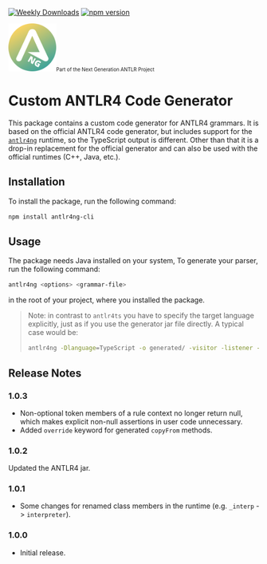 [![Weekly Downloads](https://img.shields.io/npm/dw/antlr4ng-cli?style=for-the-badge&color=blue)](https://www.npmjs.com/package/antlr4ng-cli)
[![npm version](https://img.shields.io/npm/v/antlr4ng-cli?style=for-the-badge&color=yellow)](https://www.npmjs.com/package/antlr4ng-cli)

<img src="https://raw.githubusercontent.com/mike-lischke/mike-lischke/master/images/ANTLRng2.svg" title="ANTLR Next Generation" alt="ANTLRng" width="96" height="96"/><label style="font-size: 70%">Part of the Next Generation ANTLR Project</label>

# Custom ANTLR4 Code Generator

This package contains a custom code generator for ANTLR4 grammars. It is based on the official ANTLR4 code generator, but includes support for the [`antlr4ng`](https://github.com/mike-lischke/antlr4ng) runtime, so the TypeScript output is different. Other than that it is a drop-in replacement for the official generator and can also be used with the official runtimes (C++, Java, etc.).

## Installation

To install the package, run the following command:

```bash
npm install antlr4ng-cli
```

## Usage

The package needs Java installed on your system, To generate your parser, run the following command:

```bash
antlr4ng <options> <grammar-file>
```

in the root of your project, where you installed the package.

> Note: in contrast to `antlr4ts` you have to specify the target language explicitly, just as if you use the generator jar file directly. A typical case would be:
>
> ```bash
> antlr4ng -Dlanguage=TypeScript -o generated/ -visitor -listener -Xexact-output-dir path/to/YourLexer.g4 path/to/YourParser.g4
> ```

## Release Notes

### 1.0.3

- Non-optional token members of a rule context no longer return null, which makes explicit non-null assertions in user code unnecessary.
- Added `override` keyword for generated `copyFrom` methods.

### 1.0.2

Updated the ANTLR4 jar.

### 1.0.1

- Some changes for renamed class members in the runtime (e.g. `_interp` -> `interpreter`).

### 1.0.0

- Initial release.
